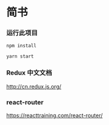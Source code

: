 # 简书

### 运行此项目
`npm install`

`yarn start`


### Redux 中文文档
http://cn.redux.js.org/

### react-router
https://reacttraining.com/react-router/
